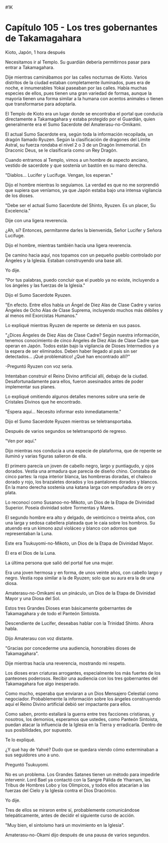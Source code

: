 
#1K 

# Capítulo 105 - Los tres gobernantes de Takamagahara


Kioto, Japón, 1 hora después

Necesitamos ir al Templo. Su guardián debería permitirnos pasar para entrar a Takamagahara.

Dije mientras caminábamos por las calles nocturnas de Kioto. Varios distritos de la ciudad estaban completamente iluminados, pues era de noche, e innumerables Yokai paseaban por las calles. Había muchas especies de ellos, pues tienen una gran variedad de formas, aunque la mayoría tienen una forma similar a la humana con acentos animales o tienen que transformarse para adoptarla.

El Templo de Kioto era un lugar donde se encontraba el portal que conducía directamente a Takamagahara y estaba protegido por el Guardián, quien generalmente era el Sumo Sacerdote del Amaterasu-no-Omikami.

El actual Sumo Sacerdote era, según toda la información recopilada, un dragón llamado Ryuzen. Según la clasificación de dragones del Límite Astral, su fuerza rondaba el nivel 2 o 3 de un Dragón Inmemorial. En Draconic Deus, se le clasificaría como un Rey Dragón.

Cuando entramos al Templo, vimos a un hombre de aspecto anciano, vestido de sacerdote y que sostenía un bastón en su mano derecha.

"Diablos... Lucifer y Lucifuge. Vengan, los esperan."

Dijo el hombre mientras lo seguíamos. La verdad es que no me sorprendió que supiera que veníamos, ya que Japón estaba bajo una intensa vigilancia de los dioses.

"Debe ser el actual Sumo Sacerdote del Shinto, Ryuzen. Es un placer, Su Excelencia."

Dije con una ligera reverencia.

¿Ah, sí? Entonces, permítanme darles la bienvenida, Señor Lucifer y Señora Lucifuge.

Dijo el hombre, mientras también hacía una ligera reverencia.

De camino hacia aquí, nos topamos con un pequeño pueblo controlado por Ángeles y la Iglesia. Estaban construyendo una base allí.

Yo dije.

"Por tus palabras, puedo concluir que el pueblo ya no existe, incluyendo a los ángeles y las fuerzas de la Iglesia."

Dijo el Sumo Sacerdote Ryuzen.

"En efecto. Entre ellos había un Ángel de Diez Alas de Clase Cadre y varios Ángeles de Ocho Alas de Clase Suprema, incluyendo muchos más débiles y al menos mil Exorcistas Humanos."

Lo expliqué mientras Ryuzen de repente se detenía en sus pasos.

"¿Dices Ángeles de Diez Alas de Clase Cadre? Según nuestra información, tenemos conocimiento de cinco Ángeles de Diez Alas de Clase Cadre que operan en Japón. Todos están bajo la vigilancia de Dioses Intermedios y a la espera de ser eliminados. Deben haber llegado al país sin ser detectados... ¡Qué problemático! ¿Qué han encontrado allí?"

-Preguntó Ryuzen con voz seria.

Intentaban construir el Reino Divino artificial allí, debajo de la ciudad. Desafortunadamente para ellos, fueron asesinados antes de poder implementar sus planes.

Lo expliqué omitiendo algunos detalles menores sobre una serie de Cristales Divinos que he encontrado.

"Espera aquí... Necesito informar esto inmediatamente."

Dijo el Sumo Sacerdote Ryuzen mientras se teletransportaba.

Después de varios segundos se teletransportó de regreso.

"Ven por aquí."

Dijo mientras nos conducía a una especie de plataforma, que de repente se iluminó y varias figuras salieron de ella.

El primero parecía un joven de cabello negro, largo y puntiagudo, y ojos dorados. Vestía una armadura que parecía de diseño chino. Constaba de cinco partes: la ropa interior blanca, las hombreras doradas, el chaleco dorado y rojo, los brazaletes dorados y los pantalones dorados y blancos. En la mano derecha sostenía una katana larga con empuñadura de oro y plata.

Lo reconocí como Susanoo-no-Mikoto, un Dios de la Etapa de Divinidad Superior. Poseía divinidad sobre Tormentas y Mares.

El segundo hombre era alto y delgado, de veinticinco o treinta años, con una larga y sedosa cabellera plateada que le caía sobre los hombros. Su atuendo era un kimono azul violáceo y blanco con adornos que representaban la Luna.

Este era Tsukuyomi-no-Mikoto, un Dios de la Etapa de Divinidad Mayor.

Él era el Dios de la Luna.

La última persona que salió del portal fue una mujer.

Era una joven hermosa y en forma, de unos veinte años, con cabello largo y negro. Vestía ropa similar a la de Ryuzen; solo que su aura era la de una diosa.

Amaterasu-no-Omikami es un pináculo, un Dios de la Etapa de Divinidad Mayor y una Diosa del Sol.

Estos tres Grandes Dioses eran básicamente gobernantes de Takamagahara y de todo el Panteón Sintoísta.

Descendiente de Lucifer, deseabas hablar con la Trinidad Shinto. Ahora habla.

Dijo Amaterasu con voz distante.

"Gracias por concederme una audiencia, honorables dioses de Takamagahara".

Dije mientras hacía una reverencia, mostrando mi respeto.

Los dioses eran criaturas arrogantes, especialmente los más fuertes de los panteones poderosos. Recibir una audiencia con los tres gobernantes del Takamagahara fue algo inesperado.

Como mucho, esperaba que enviaran a un Dios Mensajero Celestial como negociador. Probablemente la información sobre los ángeles construyendo aquí el Reino Divino artificial debió ser impactante para ellos.

Como saben, pronto estallará la guerra entre tres facciones cristianas, y nosotros, los demonios, esperamos que ustedes, como Panteón Sintoísta, puedan atacar la influencia de la Iglesia en la Tierra y erradicarla. Dentro de sus posibilidades, por supuesto.

Te lo expliqué.

¿Y qué hay de Yahvé? Dudo que se quedara viendo cómo exterminaban a sus seguidores uno a uno.

Preguntó Tsukuyomi.

No es un problema. Los Grandes Satanes tienen un método para impedirle intervenir. Lord Bael ya contactó con la Sangre Pálida de Yharnam, las Tribus de Hombres Lobo y los Olímpicos, y todos ellos atacarían a las fuerzas del Cielo y la Iglesia contra el Dios Dracónico.

Yo dije.

Tres de ellos se miraron entre sí, probablemente comunicándose telepáticamente, antes de decidir el siguiente curso de acción.

"Muy bien, el sintoísmo hará un movimiento en la Iglesia".

Amaterasu-no-Okami dijo después de una pausa de varios segundos.